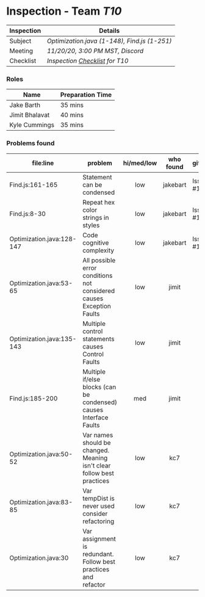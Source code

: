 # Inspection - Team *T10* 
 
| Inspection | Details |
| ----- | ----- |
| Subject | *Optimization.java (1-148), Find.js (1-251)* |
| Meeting | *11/20/20, 3:00 PM MST, Discord* |
| Checklist | *Inspection [Checklist](https://github.com/csucs314f20/t10/blob/master/reports/checklist.md) for T10* |

### Roles

| Name | Preparation Time |
| ---- | ---- |
| Jake Barth | 35 mins |
| Jimit Bhalavat | 40 mins |
| Kyle Cummings | 35 mins |

### Problems found

| file:line | problem | hi/med/low | who found | github#  |
| --- | --- | :---: | :---: | --- |
| Find.js:161-165 | Statement can be condensed | low | jakebart | Issue #1033 |
| Find.js:8-30 | Repeat hex color strings in styles | low | jakebart | Issue #1036 |
| Optimization.java:128-147 | Code cognitive complexity | low | jakebart | Issue #1037 |
| Optimization.java:53-65 | All possible error conditions not considered causes Exception Faults | low | jimit | |
| Optimization.java:135-143 | Multiple control statements causes Control Faults | low | jimit | |
| Find.js:185-200 | Multiple if/else blocks (can be condensed) causes Interface Faults | med | jimit | |
| Optimization.java:50-52 | Var names should be changed. Meaning isn't clear follow best practices | low | kc7 | |
| Optimization.java:83-85 | Var tempDist is never used consider refactoring | low | kc7 | |
| Optimization.java:30 | Var assignment is redundant. Follow best practices and refactor | low | kc7 | |


